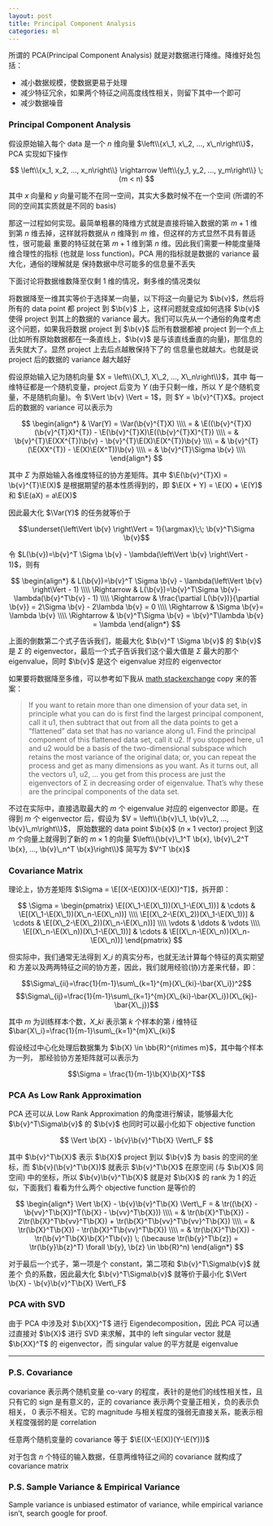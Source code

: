 ```yaml
---
layout: post
title: Principal Component Analysis
categories: ml
---
```


所谓的 PCA(Principal Component Analysis) 就是对数据进行降维。降维好处包括：

* 减小数据规模，使数据更易于处理
* 减少特征冗余，如果两个特征之间高度线性相关，则留下其中一个即可
* 减少数据噪音

### Principal Component Analysis

假设原始输入每个 data 是一个 $n$ 维向量 $\left\\{x\_1, x\_2, …, x\_n\right\\}$，PCA
实现如下操作

$$
\left\\{x_1, x_2, ..., x_n\right\\} \rightarrow \left\\{y_1, y_2, ...,
y_m\right\\} \; (m < n)
$$

其中 $x$ 向量和 $y$ 向量可能不在同一空间，其实大多数时候不在一个空间
(所谓的不同的空间其实质就是不同的 basis)

那这一过程如何实现。最简单粗暴的降维方式就是直接将输入数据的第 $m+1$ 维到第 $n$
维去掉，这样就将数据从 $n$ 维降到 $m$ 维，但这样的方式显然不具有普适性，很可能最
重要的特征就在第 $m+1$ 维到第 $n$ 维。因此我们需要一种能度量降维合理性的指标
(也就是 loss function)。PCA 用的指标就是数据的 variance 最大化，通俗的理解就是
保持数据中尽可能多的信息量不丢失

下面讨论将数据维数降至仅剩 1 维的情况，剩多维的情况类似

将数据降至一维其实等价于选择某一向量，以下将这一向量记为 $\b{v}$，然后将所有的 data
point 都 project 到 $\b{v}$ 上，这样问题就变成如何选择 $\b{v}$ 使得 project 到其上的数据的
variance 最大。我们可以先从一个通俗的角度考虑这个问题，如果我将数据 project 到
$\b{v}$ 后所有数据都被 project 到一个点上(比如所有原始数据都在一条直线上，$\b{v}$
是与该直线垂直的向量)，那信息的丢失就大了。显然 project 上去后点越散保持下了的
信息量也就越大。也就是说 project 后的数据的 variance 越大越好

假设原始输入记为随机向量 $X = \left\\{X\_1, X\_2, ..., X\_n\right\\}$，其中
每一维特征都是一个随机变量，project 后变为 $Y$ (由于只剩一维，所以 $Y$
是个随机变量，不是随机向量)。令 $\Vert \b{v} \Vert = 1$，则 $Y = \b{v}^{T}X$。project
后的数据的 variance 可以表示为

$$
\begin{align*}
& \Var(Y) = \Var(\b{v}^{T}X) \\\\
= & \E((\b{v}^{T}X)(\b{v}^{T}X)^{T}) - \E(\b{v}^{T}X)\E((\b{v}^{T}X)^{T}) \\\\
= & \b{v}^{T}\E(XX^{T})\b{v} - \b{v}^{T}\E(X)\E(X^{T})\b{v} \\\\
= & \b{v}^{T}(\E(XX^{T}) - \E(X)\E(X^T))\b{v} \\\\
= & \b{v}^{T}\Sigma \b{v} \\\\
\end{align*}
$$

其中 $\Sigma$ 为原始输入各维度特征的协方差矩阵。其中 $\E(\b{v}^{T}X) = \b{v}^{T}\E(X)$
是根据期望的基本性质得到的，即 $\E(X + Y) = \E(X) + \E(Y)$ 和 $\E(aX) = a\E(X)$

因此最大化 $\Var(Y)$ 的任务就等价于

$$\underset{\left\Vert \b{v} \right\Vert = 1}{\argmax}\;\; \b{v}^T\Sigma \b{v}$$

令 $L(\b{v})=\b{v}^T \Sigma \b{v} - \lambda(\left\Vert \b{v} \right\Vert - 1)$，则有

$$
\begin{align*}
& L(\b{v})=\b{v}^T \Sigma \b{v} - \lambda(\left\Vert \b{v} \right\Vert - 1) \\\\
\Rightarrow & L(\b{v})=\b{v}^T\Sigma \b{v}- \lambda(\b{v}^T\b{v} - 1) \\\\
\Rightarrow & \frac{\partial L(\b{v})}{\partial \b{v}} = 2\Sigma \b{v} - 2\lambda \b{v} = 0 \\\\
\Rightarrow & \Sigma \b{v}= \lambda \b{v} \\\\
\Rightarrow & \b{v}^T\Sigma \b{v} = \b{v}^T\lambda \b{v} = \lambda
\end{align*}
$$

上面的倒数第二个式子告诉我们，能最大化 $\b{v}^T \Sigma \b{v}$ 的 $\b{v}$ 是 $\Sigma$
的 eigenvector，最后一个式子告诉我们这个最大值是 $\Sigma$ 最大的那个
eigenvalue，同时 $\b{v}$ 是这个 eigenvalue 对应的 eigenvector

如果要将数据降至多维，可以参考如下我从 [math stackexchange](http://math.stackexchange.com/questions/23596/why-is-the-eigenvector-of-a-covariance-matrix-equal-to-a-principal-component)
copy 来的答案：

> If you want to retain more than one dimension of your data set, in principle
> what you can do is first find the largest principal component, call it u1, then
> subtract that out from all the data points to get a “flattened” data set that
> has no variance along u1. Find the principal component of this flattened data
> set, call it u2. If you stopped here, u1 and u2 would be a basis of the
> two-dimensional subspace which retains the most variance of the original data;
> or, you can repeat the process and get as many dimensions as you want. As it
> turns out, all the vectors u1, u2, … you get from this process are just the
> eigenvectors of Σ in decreasing order of eigenvalue. That’s why these are the
> principal components of the data set.

不过在实际中，直接选取最大的 $m$ 个 eigenvalue 对应的 eigenvector 即是。在得到
$m$ 个 eigenvector 后，假设为 $V = \left\\{\b{v}\_1, \b{v}\_2, ..., \b{v}\_m\right\\}$，
原始数据的 data point $\b{x}$ ($n\times 1$ vector) project 到这 $m$ 个向量上就得到了新的
$m\times 1$ 的向量 $\left\\{\b{v}\_1^T \b{x}, \b{v}\_2^T \b{x}, …, \b{v}\_n^T \b{x}\right\\}$
简写为 $V^T \b{x}$

### Covariance Matrix

理论上，协方差矩阵 $\Sigma = \E[(X-\E(X))(X-\E(X))^T]$，拆开即：

$$
\Sigma =
\begin{pmatrix}
\E[(X\_1-\E(X\_1))(X\_1-\E(X\_1))] & \cdots & \E[(X\_1-\E(X\_1))(X\_n-\E(X\_n))] \\\\
\E[(X\_2-\E(X\_2))(X\_1-\E(X\_1))] & \cdots & \E[(X\_2-\E(X\_2))(X\_n-\E(X\_n))] \\\\
\vdots & \ddots & \vdots \\\\
\E[(X\_n-\E(X\_n))(X\_1-\E(X\_1))] & \cdots & \E[(X\_n-\E(X\_n))(X\_n-\E(X\_n))]
\end{pmatrix}
$$

但实际中，我们通常无法得到 $X\_i$ 的真实分布，也就无法计算每个特征的真实期望和
方差以及两两特征之间的协方差，因此，我们就用经验(协)方差来代替，即：

$$\Sigma\_{ii}=\frac{1}{m-1}\sum\_{k=1}^{m}(X\_{ki}-\bar{X\_i})^2$$
$$\Sigma\_{ij}=\frac{1}{m-1}\sum\_{k=1}^{m}(X\_{ki}-\bar{X\_i})(X\_{kj}-\bar{X\_j})$$

其中 $m$ 为训练样本个数，$X\_{ki}$ 表示第 $k$ 个样本的第 $i$ 维特征
$\bar{X\_i}=\frac{1}{m-1}\sum\_{k=1}^{m}X\_{ki}$

假设经过中心化处理后数据集为 $\b{X} \in \bb{R}^{n\times m}$，其中每个样本为一列，
那经验协方差矩阵就可以表示为

$$\Sigma = \frac{1}{m-1}\b{X}\b{X}^T$$

### PCA As Low Rank Approximation

PCA 还可以从 Low Rank Approximation 的角度进行解读，能够最大化 $\b{v}^T\Sigma\b{v}$
的 $\b{v}$ 也同时可以最小化如下 objective function

$$ \Vert \b{X} - \b{v}\b{v}^T\b{X} \Vert\_F $$

其中 $\b{v}^T\b{X}$ 表示 $\b{X}$ project 到以 $\b{v}$ 为 basis 的空间的坐标，而
$\b{v}(\b{v}^T\b{X})$ 就表示 $\b{v}^T\b{X}$ 在原空间 (与 $\b{X}$ 同空间)
中的坐标，所以 $\b{v}\b{v}^T\b{X}$ 就是对 $\b{X}$ 的 rank 为 1 的近似，下面我们
看看为什么两个 objective function 是等价的

$$
\begin{align*}
\Vert \b{X} - \b{v}\b{v}^T\b{X} \Vert\_F = & \tr((\b{X} - \b{vv}^T\b{X})^T(\b{X} - \b{vv}^T\b{X})) \\\\
= & \tr(\b{X}^T\b{X}) - 2\tr(\b{X}^T\b{vv}^T\b{X}) + \tr(\b{X}^T\b{vv}^T\b{vv}^T\b{X}) \\\\
= & \tr(\b{X}^T\b{X}) - \tr(\b{X}^T\b{vv}^T\b{X}) \\\\
= & \tr(\b{X}^T\b{X}) - \tr(\b{v}^T\b{X}\b{X}^T\b{v}) \;
    (\because \tr(\b{y}^T\b{z}) = \tr(\b{y}\b{z}^T) \forall \b{y}, \b{z} \in \bb{R}^n)
\end{align*}
$$

对于最后一个式子，第一项是个 constant，第二项和 $\b{v}^T\Sigma\b{v}$ 就差个
负的系数，因此最大化 $\b{v}^T\Sigma\b{v}$ 就等价于最小化 $\Vert \b{X} -
\b{v}\b{v}^T\b{X} \Vert\_F$

### PCA with SVD

由于 PCA 中涉及对 $\b{XX}^T$ 进行 Eigendecomposition，因此 PCA 可以通过直接对
$\b{X}$ 进行 SVD 来求解，其中的 left singular vector 就是 $\b{XX}^T$ 的
eigenvector，而 singular value 的平方就是 eigenvalue

---

### P.S. Covariance

covariance 表示两个随机变量 co-vary 的程度，表针的是他们的线性相关性，且只有它的
sign 是有意义的，正的 covariance 表示两个变量正相关，负的表示负相关， 0
表示不相关。它的 magnitude 与相关程度的强弱无直接关系，能表示相关程度强弱的是
correlation

任意两个随机变量的 covariance 等于 $\E((X-\E(X))(Y-\E(Y)))$

对于包含 $n$ 个特征的输入数据，任意两维特征之间的 covariance 就构成了 covariance
matrix

### P.S. Sample Variance & Empirical Variance

Sample variance is unbiased estimator of variance, while empirical variance
isn’t, search google for proof.

